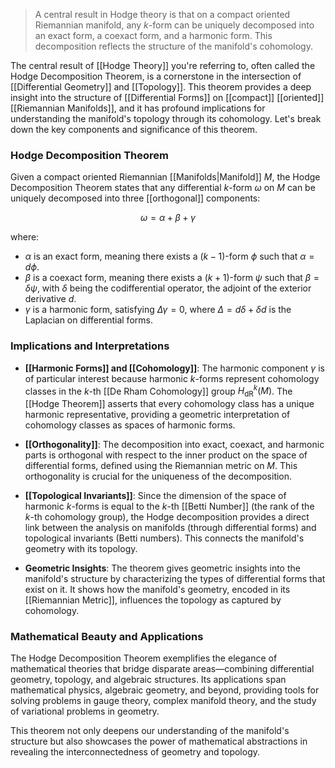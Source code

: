 > A central result in Hodge theory is that on a compact oriented Riemannian manifold, any $k$-form can be uniquely decomposed into an exact form, a coexact form, and a harmonic form. This decomposition reflects the structure of the manifold's cohomology.

The central result of [[Hodge Theory]] you're referring to, often called the Hodge Decomposition Theorem, is a cornerstone in the intersection of [[Differential Geometry]] and [[Topology]]. This theorem provides a deep insight into the structure of [[Differential Forms]] on [[compact]] [[oriented]] [[Riemannian Manifolds]], and it has profound implications for understanding the manifold's topology through its cohomology. Let's break down the key components and significance of this theorem.

### Hodge Decomposition Theorem

Given a compact oriented Riemannian [[Manifolds|Manifold]] $M$, the Hodge Decomposition Theorem states that any differential $k$-form $\omega$ on $M$ can be uniquely decomposed into three [[orthogonal]] components:

$$
\omega = \alpha + \beta + \gamma
$$

where:
- $\alpha$ is an exact form, meaning there exists a $(k-1)$-form $\phi$ such that $\alpha = d\phi$.
- $\beta$ is a coexact form, meaning there exists a $(k+1)$-form $\psi$ such that $\beta = \delta \psi$, with $\delta$ being the codifferential operator, the adjoint of the exterior derivative $d$.
- $\gamma$ is a harmonic form, satisfying $\Delta \gamma = 0$, where $\Delta = d\delta + \delta d$ is the Laplacian on differential forms.

### Implications and Interpretations

- **[[Harmonic Forms]] and [[Cohomology]]**: The harmonic component $\gamma$ is of particular interest because harmonic $k$-forms represent cohomology classes in the $k$-th [[De Rham Cohomology]] group $H^k_{\text{dR}}(M)$. The [[Hodge Theorem]] asserts that every cohomology class has a unique harmonic representative, providing a geometric interpretation of cohomology classes as spaces of harmonic forms.

- **[[Orthogonality]]**: The decomposition into exact, coexact, and harmonic parts is orthogonal with respect to the inner product on the space of differential forms, defined using the Riemannian metric on $M$. This orthogonality is crucial for the uniqueness of the decomposition.

- **[[Topological Invariants]]**: Since the dimension of the space of harmonic $k$-forms is equal to the $k$-th [[Betti Number]] (the rank of the $k$-th cohomology group), the Hodge decomposition provides a direct link between the analysis on manifolds (through differential forms) and topological invariants (Betti numbers). This connects the manifold's geometry with its topology.

- **Geometric Insights**: The theorem gives geometric insights into the manifold's structure by characterizing the types of differential forms that exist on it. It shows how the manifold's geometry, encoded in its [[Riemannian Metric]], influences the topology as captured by cohomology.

### Mathematical Beauty and Applications

The Hodge Decomposition Theorem exemplifies the elegance of mathematical theories that bridge disparate areas—combining differential geometry, topology, and algebraic structures. Its applications span mathematical physics, algebraic geometry, and beyond, providing tools for solving problems in gauge theory, complex manifold theory, and the study of variational problems in geometry.

This theorem not only deepens our understanding of the manifold's structure but also showcases the power of mathematical abstractions in revealing the interconnectedness of geometry and topology.